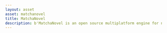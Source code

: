 ```yaml
---
layout: asset
asset: matchanovel
title: MatchaNovel
description: b'MatchaNovel is an open source multiplatform engine for narrative works, like visual novels and adventure games.'
---
```

